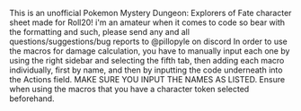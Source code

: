 This is an unofficial Pokemon Mystery Dungeon: Explorers of Fate character sheet made for Roll20!
i'm an amateur when it comes to code so bear with the formatting and such, please send any and all questions/suggestions/bug reports to @pillopyle on discord
In order to use the macros for damage calculation, you have to manually input each one by using the right sidebar and selecting the fifth tab, then adding each macro individually, first by name, and then by inputting the code underneath into the Actions field. MAKE SURE YOU INPUT THE NAMES AS LISTED. Ensure when using the macros that you have a character token selected beforehand.
